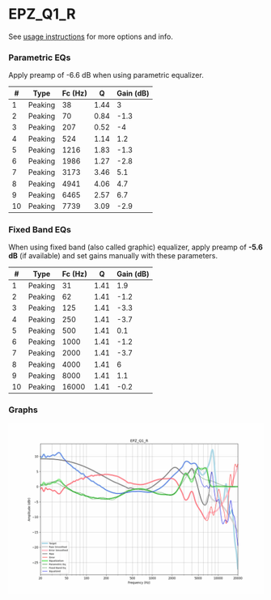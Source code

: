 # EPZ_Q1_R
See [usage instructions](https://github.com/jaakkopasanen/AutoEq#usage) for more options and info.

### Parametric EQs
Apply preamp of -6.6 dB when using parametric equalizer.

|   # | Type    |   Fc (Hz) |    Q |   Gain (dB) |
|-----|---------|-----------|------|-------------|
|   1 | Peaking |        38 | 1.44 |         3   |
|   2 | Peaking |        70 | 0.84 |        -1.3 |
|   3 | Peaking |       207 | 0.52 |        -4   |
|   4 | Peaking |       524 | 1.14 |         1.2 |
|   5 | Peaking |      1216 | 1.83 |        -1.3 |
|   6 | Peaking |      1986 | 1.27 |        -2.8 |
|   7 | Peaking |      3173 | 3.46 |         5.1 |
|   8 | Peaking |      4941 | 4.06 |         4.7 |
|   9 | Peaking |      6465 | 2.57 |         6.7 |
|  10 | Peaking |      7739 | 3.09 |        -2.9 |

### Fixed Band EQs
When using fixed band (also called graphic) equalizer, apply preamp of **-5.6 dB** (if available) and set gains manually with these parameters.

|   # | Type    |   Fc (Hz) |    Q |   Gain (dB) |
|-----|---------|-----------|------|-------------|
|   1 | Peaking |        31 | 1.41 |         1.9 |
|   2 | Peaking |        62 | 1.41 |        -1.2 |
|   3 | Peaking |       125 | 1.41 |        -3.3 |
|   4 | Peaking |       250 | 1.41 |        -3.7 |
|   5 | Peaking |       500 | 1.41 |         0.1 |
|   6 | Peaking |      1000 | 1.41 |        -1.2 |
|   7 | Peaking |      2000 | 1.41 |        -3.7 |
|   8 | Peaking |      4000 | 1.41 |         6   |
|   9 | Peaking |      8000 | 1.41 |         1.1 |
|  10 | Peaking |     16000 | 1.41 |        -0.2 |

### Graphs
![](./EPZ_Q1_R.png)
